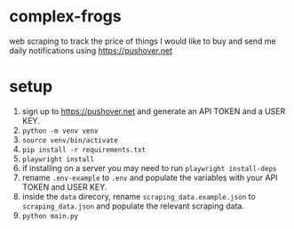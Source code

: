 # complex-frogs
web scraping to track the price of things I would like to buy and send me daily notifications using https://pushover.net

# setup
1. sign up to https://pushover.net and generate an API TOKEN and a USER KEY.
1. `python -m venv venv`
1. `source venv/bin/activate`
1. `pip install -r requirements.txt`
1. `playwright install`
1. if installing on a server you may need to run `playwright install-deps`
1. rename `.env-example` to `.env` and populate the variables with your API TOKEN and USER KEY.
1. inside the `data` direcory, rename `scraping_data.example.json` to `scraping_data.json` and populate the relevant scraping data.
1. `python main.py`
